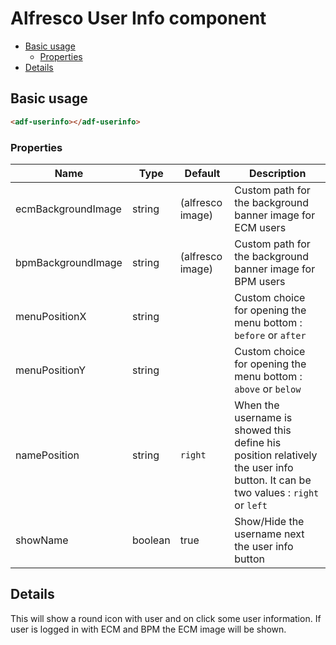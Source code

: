 # Alfresco User Info component

<!-- markdown-toc start - Don't edit this section.  npm run toc to generate it-->

<!-- toc -->

- [Basic usage](#basic-usage)
  * [Properties](#properties)
- [Details](#details)

<!-- tocstop -->

<!-- markdown-toc end -->

## Basic usage

```html
<adf-userinfo></adf-userinfo>
```

### Properties

| Name | Type | Default | Description |
| --- | --- | --- | --- |
| ecmBackgroundImage | string | (alfresco image) | Custom path for the background banner image for ECM users |
| bpmBackgroundImage | string | (alfresco image) | Custom path for the background banner image for BPM users |
| menuPositionX | string |   | Custom choice for opening the menu bottom : `before` or `after`  |
| menuPositionY | string |   | Custom choice for opening the menu bottom : `above` or `below`  |
| namePosition | string | `right` | When the username is showed this define his position relatively the user info button. It can be two values : `right` or `left`|
| showName | boolean | true | Show/Hide the username next the user info button|

## Details

This will show a round icon with user and on click some user information.
If user is logged in with ECM and BPM the ECM image will be shown.
